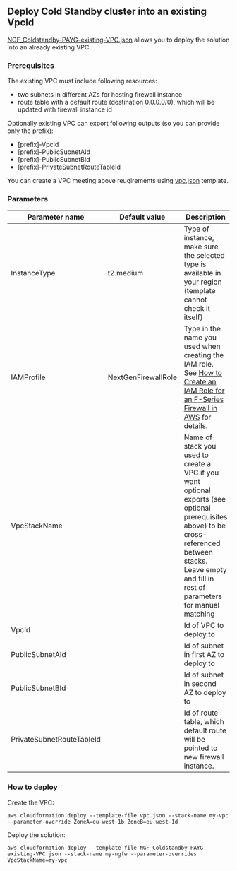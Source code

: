 ## Deploy Cold Standby cluster into an existing VpcId

[NGF_Coldstandby-PAYG-existing-VPC.json](NGF_Coldstandby-PAYG-existing-VPC.json) allows you to deploy the solution into an already existing VPC.

### Prerequisites
The existing VPC must include following resources:
- two subnets in different AZs for hosting firewall instance
- route table with a default route (destination 0.0.0.0/0), which will be updated with firewall instance id

Optionally existing VPC can export following outputs (so you can provide only the prefix):
 - [prefix]-VpcId
 - [prefix]-PublicSubnetAId
 - [prefix]-PublicSubnetBId
 - [prefix]-PrivateSubnetRouteTableId

You can create a VPC meeting above reuqirements using [vpc.json](vpc.json) template.

### Parameters
Parameter name | Default value | Description
---------------|-------------|---
InstanceType | t2.medium | Type of instance, make sure the selected type is available in your region (template cannot check it itself)
IAMProfile | NextGenFirewallRole | Type in the name you used when creating the IAM role. See [How to Create an IAM Role for an F-Series Firewall in AWS](https://campus.barracuda.com/product/cloudgenfirewall/doc/96026728/) for details.
VpcStackName | | Name of stack you used to create a VPC if you want optional exports (see optional prerequisites above) to be cross-referenced between stacks. Leave empty and fill in rest of parameters for manual matching
VpcId | | Id of VPC to deploy to
PublicSubnetAId | | Id of subnet in first AZ to deploy to
PublicSubnetBId | | Id of subnet in second AZ to deploy to
PrivateSubnetRouteTableId | | Id of route table, which default route will be pointed to new firewall instance.

### How to deploy

Create the VPC:
```
aws cloudformation deploy --template-file vpc.json --stack-name my-vpc --parameter-override ZoneA=eu-west-1b ZoneB=eu-west-1d
```


Deploy the solution:
```
aws cloudformation deploy --template-file NGF_Coldstandby-PAYG-existing-VPC.json --stack-name my-ngfw --parameter-overrides VpcStackName=my-vpc
```
